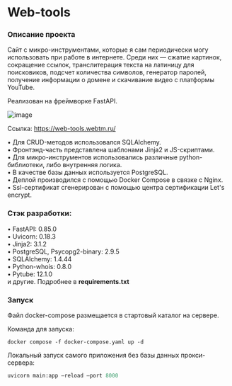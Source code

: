 # Web-tools

### Описание проекта 

Сайт с микро-инструментами, которые я сам периодически могу использовать при работе в интернете. Среди них — сжатие картинок, сокращение ссылок, транслитерация текста на латиницу для поисковиков, подсчет количества символов, генератор паролей, получение информации о домене и скачивание видео с платформы YouTube.
 
Реализован на фреймворке FastAPI.

![image](https://user-images.githubusercontent.com/113205906/222952482-a924894e-c7a5-4fe9-b837-5d15c9cfc645.png)
  
Ссылка: https://web-tools.webtm.ru/  
  
• Для CRUD-методов использовался SQLAlchemy.  
• Фронтэнд-часть представлена шаблонами Jinja2 и JS-скриптами.   
• Для микро-инструментов использовались различные python-библиотеки, либо внутренняя логика.    
• В качестве базы данных используется PostgreSQL.  
• Деплой производился с помощью Docker Compose в связке с Nginx.  
• Ssl-сертификат сгенерирован с помощью центра сертификации Let's encrypt. 


### Стэк разработки:

• FastAPI: 0.85.0   
• Uvicorn: 0.18.3   
• Jinja2: 3.1.2    
• PostgreSQL, Psycopg2-binary: 2.9.5  
• SQLAlchemy: 1.4.44  
• Python-whois: 0.8.0  
• Pytube: 12.1.0   
и другие. Подробнее в **requirements.txt**

### Запуск

Файл docker-compose размещается в стартовый каталог на сервере.  

Команда для запуска:  
```docker
docker compose -f docker-compose.yaml up -d
```

Локальный запуск самого приложения без базы данных прокси-сервера:  
```python
uvicorn main:app –reload –port 8000
```
